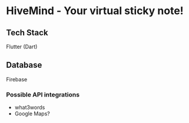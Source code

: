 # HiveMind - Your virtual sticky note!

## Tech Stack
Flutter (Dart)

## Database
Firebase

### Possible API integrations
- what3words
- Google Maps?
